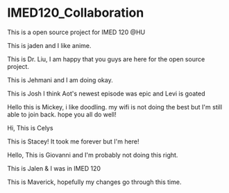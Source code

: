 # IMED120_Collaboration
This is a open source project for IMED 120 @HU

This is jaden and I like anime.

This is Dr. Liu, I am happy that you guys are here for the open source project.

This is Jehmani and I am doing okay.

This is Josh I think Aot's newest episode was epic and Levi is goated

Hello this is Mickey, i like doodling. my wifi is not doing the best but I'm still able to join back. hope you all do well!

Hi, This is Celys

This is Stacey! It took me forever but I'm here!

Hello, This is Giovanni and I'm probably not doing this right. 

This is Jalen & I was in IMED 120

This is Maverick, hopefully my changes go through this time.
